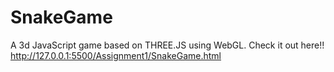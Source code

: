 # SnakeGame
A 3d JavaScript game based on THREE.JS using WebGL.
Check it out here!! http://127.0.0.1:5500/Assignment1/SnakeGame.html
